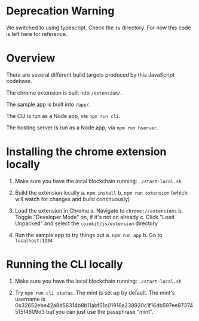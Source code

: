 # Deprecation Warning

We switched to using typescript. Check the `ts` directory. For now this code is left here for reference.

# Overview

There are several different build targets produced by this JavaScript codebase.

The chrome extension is built into `/extension/`.

The sample app is built into `/app/`.

The CLI is run as a Node app, via `npm run cli`.

The hosting server is run as a Node app, via `npm run hserver`.

# Installing the chrome extension locally

1. Make sure you have the local blockchain running: `./start-local.sh`

2. Build the extension locally
   a. `npm install`
   b. `npm run extension` (which will watch for changes and build continuously)

3. Load the extension in Chrome
   a. Navigate to `chrome://extensions`
   b. Toggle "Developer Mode" on, if it's not on already
   c. Click "Load Unpacked" and select the `coinkit/js/extension` directory

4. Run the sample app to try things out
   a. `npm run app`
   b. Go to `localhost:1234`

# Running the CLI locally

1. Make sure you have the local blockchain running: `./start-local.sh`

2. Try `npm run cli status`. The mint is set up by default. The mint's username is 0x32652ebe42a8d56314b8b11abf51c01916a238920c1f16db597ee87374515f4609d3 but you can just use the passphrase "mint".